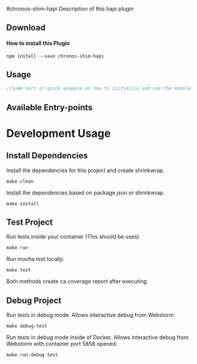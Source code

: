 #chronos-shim-hapi
Description of this hapi plugin

## Download

#### How to install this Plugin
```Text
npm install --save chronos-shim-hapi
```

## Usage
```Javascript
//Some sort of quick example on how to initialize and use the module
```

## Available Entry-points


# Development Usage

## Install Dependencies
Install the dependencies for this project and create shrinkwrap.
```Text
make clean
```

Install the dependencies based on package.json or shrinkwrap.
```Text
make install
```

## Test Project
Run tests inside your container (This should be uses)
```Text
make run
```

Run mocha test locally.
```Text
make test
```

Both methods create ca coverage report after executing

## Debug Project
Run tests in debug mode.  Allows interactive debug from Webstorm.
```Text
make debug-test
```

Run tests in debug mode inside of Docker.  Allows interactive debug from Webstorm with container port 5858 opened.
 ```Text
 make run-debug test
 ```
